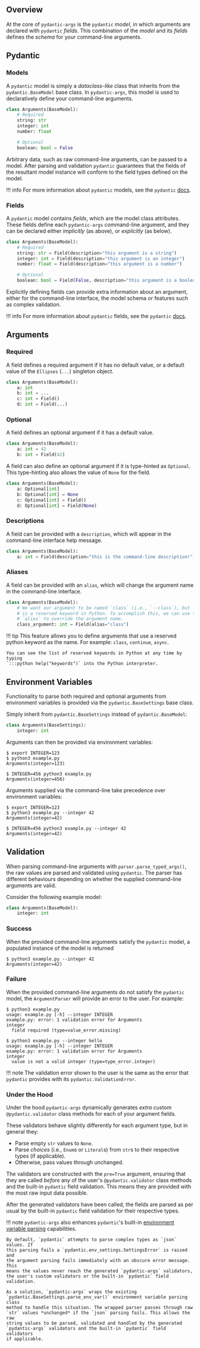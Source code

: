 ## Overview
At the core of `pydantic-args` is the `pydantic` *model*, in which
arguments are declared with `pydantic` *fields*. This combination of the
*model* and its *fields* defines the *schema* for your command-line arguments.

## Pydantic
### Models
A `pydantic` model is simply a *dataclass-like* class that inherits from the
`pydantic.BaseModel` base class. In `pydantic-args`, this model is used to
declaratively define your command-line arguments.

```python
class Arguments(BaseModel):
    # Required
    string: str
    integer: int
    number: float

    # Optional
    boolean: bool = False
```

Arbitrary data, such as raw command-line arguments, can be passed to a model.
After parsing and validation `pydantic` guarantees that the fields of the
resultant model instance will conform to the field types defined on the model.

!!! info
    For more information about `pydantic` models, see the `pydantic` [docs][1].

### Fields
A `pydantic` model contains *fields*, which are the model class attributes.
These fields define each `pydantic-args` command-line argument, and they
can be declared either *implicitly* (as above), or *explicitly* (as below).

```python
class Arguments(BaseModel):
    # Required
    string: str = Field(description="this argument is a string")
    integer: int = Field(description="this argument is an integer")
    number: float = Field(description="this argument is a number")

    # Optional
    boolean: bool = Field(False, description="this argument is a boolean")
```

Explicitly defining fields can provide extra information about an argument,
either for the command-line interface, the model schema or features such as
complex validation.

!!! info
    For more information about `pydantic` fields, see the `pydantic` [docs][2].

## Arguments
### Required
A field defines a required argument if it has no default value, or a default
value of the `Ellipses` (`...`) singleton object.

```python
class Arguments(BaseModel):
    a: int
    b: int = ...
    c: int = Field()
    d: int = Field(...)
```

### Optional
A field defines an optional argument if it has a default value.

```python
class Arguments(BaseModel):
    a: int = 42
    b: int = Field(42)
```

A field can also define an optional argument if it is type-hinted as
`Optional`. This type-hinting also allows the value of `None` for the field.

```python
class Arguments(BaseModel):
    a: Optional[int]
    b: Optional[int] = None
    c: Optional[int] = Field()
    d: Optional[int] = Field(None)
```

### Descriptions
A field can be provided with a `description`, which will appear in the
command-line interface help message.

```python
class Arguments(BaseModel):
    a: int = Field(description="this is the command-line description!")
```

### Aliases
A field can be provided with an `alias`, which will change the argument name in
the command-line interface.

```python
class Arguments(BaseModel):
    # We want our argument to be named `class` (i.e., `--class`), but `class`
    # is a reserved keyword in Python. To accomplish this, we can use the Field
    # `alias` to override the argument name.
    class_argument: int = Field(alias="class")
```

!!! tip
    This feature allows you to define arguments that use a reserved python
    keyword as the name. For example: `class`, `continue`, `async`.

    You can see the list of reserved keywords in Python at any time by typing
    `:::python help("keywords")` into the Python interpreter.

## Environment Variables
Functionality to parse both required and optional arguments from environment
variables is provided via the `pydantic.BaseSettings` base class.

Simply inherit from `pydantic.BaseSettings` instead of `pydantic.BaseModel`:

```python
class Arguments(BaseSettings):
    integer: int
```

Arguments can then be provided via environment variables:

```console
$ export INTEGER=123
$ python3 example.py
Arguments(integer=123)

$ INTEGER=456 python3 example.py
Arguments(integer=456)
```

Arguments supplied via the command-line take precedence over environment
variables:

```console
$ export INTEGER=123
$ python3 example.py --integer 42
Arguments(integer=42)

$ INTEGER=456 python3 example.py --integer 42
Arguments(integer=42)
```

## Validation
When parsing command-line arguments with `parser.parse_typed_args()`, the raw
values are parsed and validated using `pydantic`. The parser has different
behaviours depending on whether the supplied command-line arguments are valid.

Consider the following example model:

```python
class Arguments(BaseModel):
    integer: int
```

### Success
When the provided command-line arguments satisfy the `pydantic` model, a
populated instance of the model is returned

```console
$ python3 example.py --integer 42
Arguments(integer=42)
```

### Failure
When the provided command-line arguments do not satisfy the `pydantic` model,
the `ArgumentParser` will provide an error to the user. For example:

```console
$ python3 example.py
usage: example.py [-h] --integer INTEGER
example.py: error: 1 validation error for Arguments
integer
  field required (type=value_error.missing)

$ python3 example.py --integer hello
usage: example.py [-h] --integer INTEGER
example.py: error: 1 validation error for Arguments
integer
  value is not a valid integer (type=type_error.integer)
```

!!! note
    The validation error shown to the user is the same as the error that
    `pydantic` provides with its `pydantic.ValidationError`.

### Under the Hood
Under the hood `pydantic-args` dynamically generates *extra* custom
`@pydantic.validator` class methods for each of your argument fields.

These validators behave slightly differently for each argument type, but in
general they:

* Parse empty `str` values to `None`.
* Parse *choices* (i.e., `Enum`s or `Literal`s) from `str`s to their respective
  types (if applicable).
* Otherwise, pass values through unchanged.

The validators are constructed with the `pre=True` argument, ensuring that they
are called *before* any of the user's `@pydantic.validator` class methods and
the built-in `pydantic` field validation. This means they are provided with the
most raw input data possible.

After the generated validators have been called, the fields are parsed as per
usual by the built-in `pydantic` field validation for their respective types.

!!! note
    `pydantic-args` also enhances `pydantic`'s built-in
    [environment variable parsing][3] capabilities.

    By default, `pydantic` attempts to parse complex types as `json` values. If
    this parsing fails a `pydantic.env_settings.SettingsError` is raised and
    the argument parsing fails immediately with an obscure error message. This
    means the values never reach the generated `pydantic-args` validators,
    the user's custom validators or the built-in `pydantic` field validation.

    As a solution, `pydantic-args` wraps the existing
    `pydantic.BaseSettings.parse_env_var()` environment variable parsing class
    method to handle this situation. The wrapped parser passes through raw
    `str` values *unchanged* if the `json` parsing fails. This allows the raw
    string values to be parsed, validated and handled by the generated
    `pydantic-args` validators and the built-in `pydantic` field validators
    if applicable.

<!--- Reference -->
[1]: https://docs.pydantic.dev/usage/models/
[2]: https://docs.pydantic.dev/usage/schema/#field-customization
[3]: https://docs.pydantic.dev/usage/settings/#parsing-environment-variable-values
